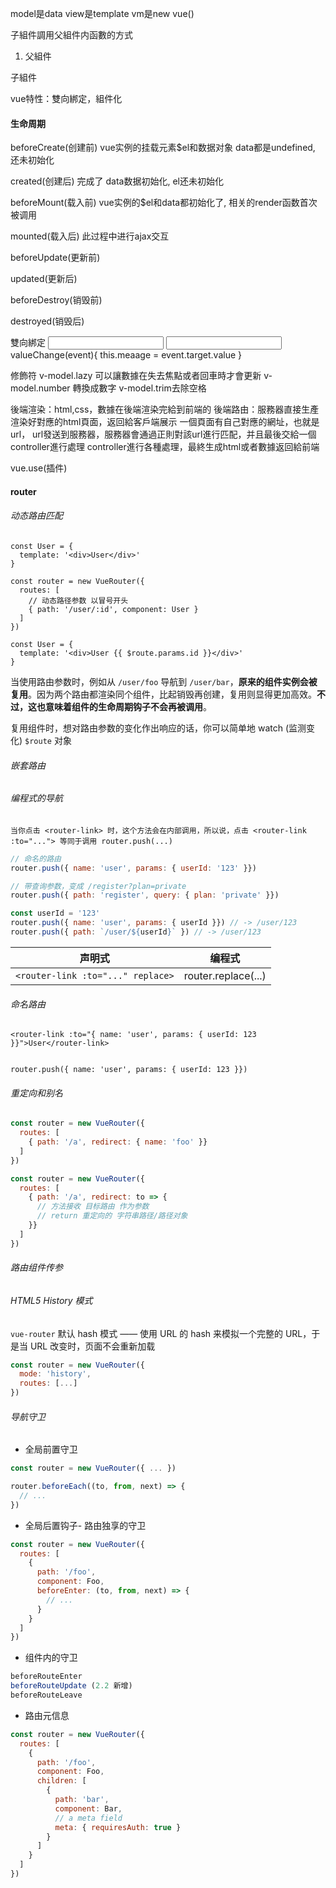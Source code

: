 model是data view是template vm是new vue()



子組件調用父組件内函數的方式
1. 父組件
<template>
  <div>
    <child @fatherMethod="fatherMethod" :fatherMethod="fatherMethod"></child>
  </div>
</template>
<script>
  import child from './components/childcomponent';
  export default {
    components: {
      child
    },
    methods: {
      fatherMethod() {
        console.log('父组件方法');
      }
    }
  };
  </script>
子組件
<template>
  <div>
    <button @click="childMethod()">点击按钮</button>
  </div>
</template>
<script>
  export default {
    methods: {
      // childMethod() { 
      //   this.$parent.fatherMethod(); 第一種方式
      // },
      // childMethods() {
      //   this.$emit('fatherMethod'); 第二種方式
      // }
      // childMethod() {
      //     this.fatherMethod(); 第三種方式
      //   }
    }
  };
</script>


vue特性：雙向綁定，組件化

#### 生命周期

beforeCreate(创建前) vue实例的挂载元素$el和数据对象 data都是undefined, 还未初始化

created(创建后) 完成了 data数据初始化, el还未初始化

beforeMount(载入前) vue实例的$el和data都初始化了, 相关的render函数首次被调用

mounted(载入后) 此过程中进行ajax交互

beforeUpdate(更新前)

updated(更新后)

beforeDestroy(销毁前)

destroyed(销毁后)

雙向綁定
<input type="text" v-bind:value="message" v-on:input="valueChange">
<input type="text" v-bind:value="message" v-on:input="message=$event.target.value">
valueChange(event){
    this.meaage = event.target.value
}

修飾符
v-model.lazy 可以讓數據在失去焦點或者回車時才會更新
v-model.number 轉換成數字
v-model.trim去除空格

後端渲染：html,css，數據在後端渲染完給到前端的
後端路由：服務器直接生產渲染好對應的html頁面，返回給客戶端展示
  一個頁面有自己對應的網址，也就是url，
  url發送到服務器，服務器會通過正則對該url進行匹配，并且最後交給一個controller進行處理
  controller進行各種處理，最終生成html或者數據返回給前端

  
vue.use(插件)
#### router
###### 动态路由匹配
```vue
const User = {
  template: '<div>User</div>'
}

const router = new VueRouter({
  routes: [
    // 动态路径参数 以冒号开头
    { path: '/user/:id', component: User }
  ]
})
```
```vue
const User = {
  template: '<div>User {{ $route.params.id }}</div>'
}
```

 当使用路由参数时，例如从 `/user/foo` 导航到 `/user/bar`，**原来的组件实例会被复用**。因为两个路由都渲染同个组件，比起销毁再创建，复用则显得更加高效。**不过，这也意味着组件的生命周期钩子不会再被调用**。 

 复用组件时，想对路由参数的变化作出响应的话，你可以简单地 watch (监测变化) `$route` 对象 


######  嵌套路由
######  编程式的导航
```vue
当你点击 <router-link> 时，这个方法会在内部调用，所以说，点击 <router-link :to="..."> 等同于调用 router.push(...)
```
```js
// 命名的路由
router.push({ name: 'user', params: { userId: '123' }})

// 带查询参数，变成 /register?plan=private
router.push({ path: 'register', query: { plan: 'private' }})
```
```js
const userId = '123'
router.push({ name: 'user', params: { userId }}) // -> /user/123
router.push({ path: `/user/${userId}` }) // -> /user/123
```

| **声明式**                        | 编程式              |
| --------------------------------- | ------------------- |
| `<router-link :to="..." replace>` | router.replace(...) |
######  命名路由
```vue
<router-link :to="{ name: 'user', params: { userId: 123 }}">User</router-link>


router.push({ name: 'user', params: { userId: 123 }})
```
###### 重定向和别名
```js
const router = new VueRouter({
  routes: [
    { path: '/a', redirect: { name: 'foo' }}
  ]
})
```
```js
const router = new VueRouter({
  routes: [
    { path: '/a', redirect: to => {
      // 方法接收 目标路由 作为参数
      // return 重定向的 字符串路径/路径对象
    }}
  ]
})
```
###### 路由组件传参
######  HTML5 History 模式

 `vue-router` 默认 hash 模式 —— 使用 URL 的 hash 来模拟一个完整的 URL，于是当 URL 改变时，页面不会重新加载 
```js
const router = new VueRouter({
  mode: 'history',
  routes: [...]
})
```
###### 导航守卫
- 全局前置守卫
```js
const router = new VueRouter({ ... })

router.beforeEach((to, from, next) => {
  // ...
})
```
- 全局后置钩子- 路由独享的守卫
```js
const router = new VueRouter({
  routes: [
    {
      path: '/foo',
      component: Foo,
      beforeEnter: (to, from, next) => {
        // ...
      }
    }
  ]
})
```
- 组件内的守卫
```js
beforeRouteEnter
beforeRouteUpdate (2.2 新增)
beforeRouteLeave
```
- 路由元信息
```js
const router = new VueRouter({
  routes: [
    {
      path: '/foo',
      component: Foo,
      children: [
        {
          path: 'bar',
          component: Bar,
          // a meta field
          meta: { requiresAuth: true }
        }
      ]
    }
  ]
})
```